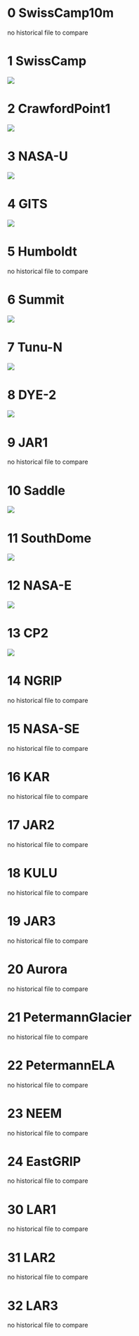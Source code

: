 
# 0 SwissCamp10m
no historical file to compare
# 1 SwissCamp
![](SwissCamp_1.png)
# 2 CrawfordPoint1
![](CrawfordPoint1_1.png)
# 3 NASA-U
![](NASA-U_1.png)
# 4 GITS
![](GITS_1.png)
# 5 Humboldt
no historical file to compare
# 6 Summit
![](Summit_1.png)
# 7 Tunu-N
![](Tunu-N_1.png)
# 8 DYE-2
![](DYE-2_1.png)
# 9 JAR1
no historical file to compare
# 10 Saddle
![](Saddle_1.png)
# 11 SouthDome
![](SouthDome_1.png)
# 12 NASA-E
![](NASA-E_1.png)
# 13 CP2
![](CP2_1.png)
# 14 NGRIP
no historical file to compare
# 15 NASA-SE
no historical file to compare
# 16 KAR
no historical file to compare
# 17 JAR2
no historical file to compare
# 18 KULU
no historical file to compare
# 19 JAR3
no historical file to compare
# 20 Aurora
no historical file to compare
# 21 PetermannGlacier
no historical file to compare
# 22 PetermannELA
no historical file to compare
# 23 NEEM
no historical file to compare
# 24 EastGRIP
no historical file to compare
# 30 LAR1
no historical file to compare
# 31 LAR2
no historical file to compare
# 32 LAR3
no historical file to compare